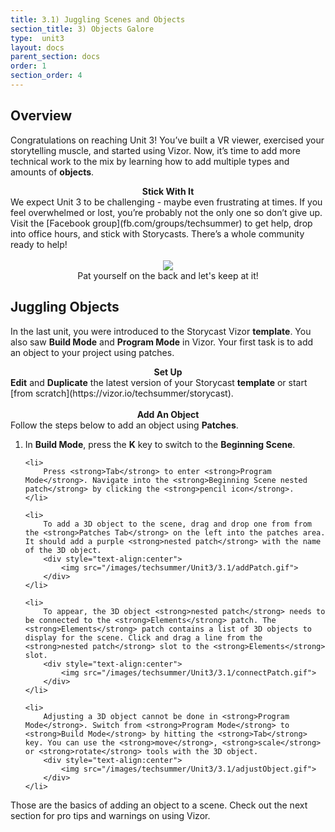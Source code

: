 ```yaml
---
title: 3.1) Juggling Scenes and Objects
section_title: 3) Objects Galore
type:  unit3
layout: docs
parent_section: docs
order: 1
section_order: 4
---
```


## Overview
Congratulations on reaching Unit 3! You’ve built a VR viewer, exercised your storytelling muscle, and started using Vizor.  Now, it’s time to add more technical work to the mix by learning how to add multiple types and amounts of <strong>objects</strong>.

<div class="alert_red">
  <div style="text-align:center">
  	<strong>Stick With It</strong>
  </div> 
  We expect Unit 3 to be challenging - maybe even frustrating at times. If you feel overwhelmed or lost, you’re probably not the only one so don’t give up.  Visit the [Facebook group](fb.com/groups/techsummer) to get help, drop into office hours, and stick with Storycasts. There’s a whole community ready to help!
</div>
<br>

<div style="text-align:center">
	<img src="/images/techsummer/Unit3/3.1/patback.gif">
	<br>
	Pat yourself on the back and let's keep at it! 
</div>

## Juggling Objects

In the last unit, you were introduced to the Storycast Vizor <strong>template</strong>.  You also saw <strong>Build Mode</strong> and <strong>Program Mode</strong> in Vizor. Your first task is to add an object to your project using patches.

<div class="alert_green">
  <div style="text-align:center">
  	<strong>Set Up</strong>
  </div> 
  <strong>Edit</strong> and <strong>Duplicate</strong> the latest version of your Storycast <strong>template</strong> or start [from scratch](https://vizor.io/techsummer/storycast).
</div>
<br>

<div class="alert_green">
  <div style="text-align:center">
  	<strong>Add An Object</strong>
  </div> 
  Follow the steps below to add an object using <strong>Patches</strong>.
  <ol>
  	<li>
  		In <strong>Build Mode</strong>, press the <strong>K</strong> key to switch to the <strong>Beginning Scene</strong>.
  	</li>

  	<li>
  		Press <strong>Tab</strong> to enter <strong>Program Mode</strong>. Navigate into the <strong>Beginning Scene nested patch</strong> by clicking the <strong>pencil icon</strong>. 
  	</li>

  	<li>
  		To add a 3D object to the scene, drag and drop one from from the <strong>Patches Tab</strong> on the left into the patches area.  It should add a purple <strong>nested patch</strong> with the name of the 3D object. 
		<div style="text-align:center">
			<img src="/images/techsummer/Unit3/3.1/addPatch.gif">
		</div>
  	</li>

  	<li>
  		To appear, the 3D object <strong>nested patch</strong> needs to be connected to the <strong>Elements</strong> patch. The <strong>Elements</strong> patch contains a list of 3D objects to display for the scene. Click and drag a line from the <strong>nested patch</strong> slot to the <strong>Elements</strong> slot.
  		<div style="text-align:center">
			<img src="/images/techsummer/Unit3/3.1/connectPatch.gif">
		</div>
  	</li>

  	<li>
  		Adjusting a 3D object cannot be done in <strong>Program Mode</strong>. Switch from <strong>Program Mode</strong> to <strong>Build Mode</strong> by hitting the <strong>Tab</strong> key. You can use the <strong>move</strong>, <strong>scale</strong> or <strong>rotate</strong> tools with the 3D object.
  		<div style="text-align:center">
			<img src="/images/techsummer/Unit3/3.1/adjustObject.gif">
		</div>
  	</li>
  </ol>
</div>

Those are the basics of adding an object to a scene. Check out the next section for pro tips and warnings on using Vizor.
